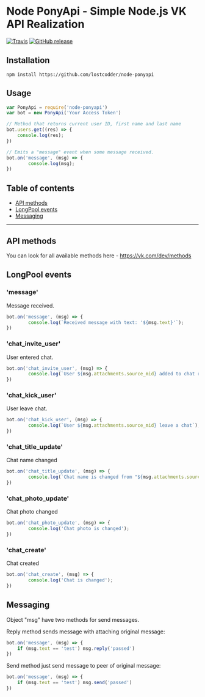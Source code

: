 # Node PonyApi - Simple Node.js VK API Realization
[![Travis](https://img.shields.io/travis/lostcodder/node-ponyapi.svg?style=flat-square)](https://travis-ci.org/lostcodder/node-ponyapi) [![GitHub release](https://img.shields.io/github/release/lostcodder/node-ponyapi.svg?style=flat-square)](https://github.com/lostcodder/node-ponyapi/releases)
## Installation

```
npm install https://github.com/lostcodder/node-ponyapi
```

## Usage

```js
var PonyApi = require('node-ponyapi')
var bot = new PonyApi('Your Access Token')

// Method that returns current user ID, first name and last name
bot.users.get((res) => {
    console.log(res);
})

// Emits a "message" event when some message received.
bot.on('message', (msg) => {
        console.log(msg);
})
```


## Table of contents

- [API methods](#api-methods)
- [LongPool events](#longpool-events)
- [Messaging](#messaging)


---


## API methods

You can look for all available methods here - https://vk.com/dev/methods



## LongPool events

### 'message'

Message received.

```js
bot.on('message', (msg) => {
        console.log(`Received message with text: '${msg.text}'`);
})
```



### 'chat_invite_user'

User entered chat.

```js
bot.on('chat_invite_user', (msg) => {
        console.log(`User ${msg.attachments.source_mid} added to chat room`);
})
```



### 'chat_kick_user'

User leave chat.

```js
bot.on('chat_kick_user', (msg) => {
        console.log(`User ${msg.attachments.source_mid} leave a chat`);
})
```



### 'chat_title_update'

Chat name changed

```js
bot.on('chat_title_update', (msg) => {
        console.log(`Chat name is changed from "${msg.attachments.source_old_text}" to "${msg.attachments.source_text}"`);
})
```


### 'chat_photo_update'

Chat photo changed

```js
bot.on('chat_photo_update', (msg) => {
        console.log('Chat photo is changed');
})
```


### 'chat_create'

Chat created

```js
bot.on('chat_create', (msg) => {
        console.log('Chat is changed');
})
```


## Messaging

Object "msg" have two methods for send messages.

Reply method sends message with attaching original message:
```js
bot.on('message', (msg) => {
    if (msg.text == 'test') msg.reply('passed')
})
```

Send method just send message to peer of original message:
```js
bot.on('message', (msg) => {
    if (msg.text == 'test') msg.send('passed')
})
```
